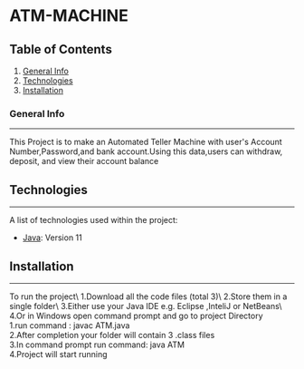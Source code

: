 # ATM-MACHINE

## Table of Contents
1. [General Info](#general-info)
2. [Technologies](#technologies)
3. [Installation](#installation)


### General Info
***
This Project is to make an Automated Teller Machine with user's Account Number,Password,and bank account.Using this data,users can withdraw, deposit, and view their account balance

## Technologies
***
A list of technologies used within the project:
* [Java](https://www.oracle.com/java/technologies/downloads/#java11): Version 11

## Installation
***
To run the project\ 1.Download all the code files (total 3)\ 2.Store them in a single folder\ 3.Either use your Java IDE e.g. Eclipse ,InteliJ or NetBeans\ 4.Or in Windows open command prompt and go to project Directory\
1.run command : javac ATM.java\
2.After completion your folder will contain 3 .class files\
3.In command prompt run command: java ATM\
4.Project will start running
